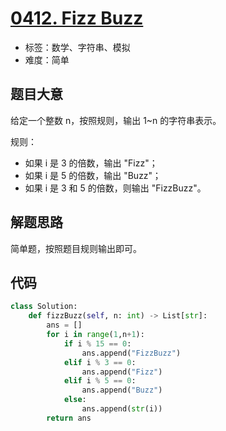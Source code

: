 # [0412. Fizz Buzz](https://leetcode.cn/problems/fizz-buzz/)

- 标签：数学、字符串、模拟
- 难度：简单

## 题目大意

给定一个整数 n，按照规则，输出 1~n 的字符串表示。

规则：

- 如果 i 是 3 的倍数，输出 "Fizz"；
- 如果 i 是 5 的倍数，输出 "Buzz"；
- 如果 i 是 3 和 5 的倍数，则输出 "FizzBuzz"。

## 解题思路

简单题，按照题目规则输出即可。

## 代码

```Python
class Solution:
    def fizzBuzz(self, n: int) -> List[str]:
        ans = []
        for i in range(1,n+1):
            if i % 15 == 0:
                ans.append("FizzBuzz")
            elif i % 3 == 0:
                ans.append("Fizz")
            elif i % 5 == 0:
                ans.append("Buzz")
            else:
                ans.append(str(i))
        return ans
```

